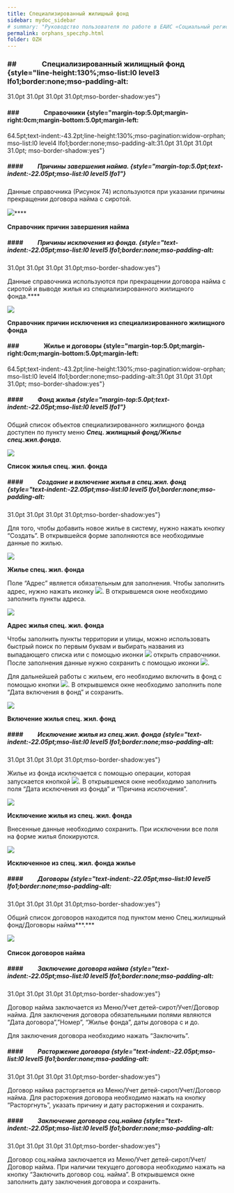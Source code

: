 ```yaml
---
title: Специализированный жилищный фонд
sidebar: mydoc_sidebar
# summary: "Руководство пользователя по работе в ЕАИС «Социальный регистр населения» в части подсистемы “Обеспечение жильем отдельных категорий граждан в Пермском крае”"
permalink: orphans_speczhp.html
folder: OZH
---
```


### \#\#               Специализированный жилищный фонд {style="line-height:130%;mso-list:l0 level3 lfo1;border:none;mso-padding-alt:
31.0pt 31.0pt 31.0pt 31.0pt;mso-border-shadow:yes"}

#### \#\#\#                 Справочники {style="margin-top:5.0pt;margin-right:0cm;margin-bottom:5.0pt;margin-left:
64.5pt;text-indent:-43.2pt;line-height:130%;mso-pagination:widow-orphan;
mso-list:l0 level4 lfo1;border:none;mso-padding-alt:31.0pt 31.0pt 31.0pt 31.0pt;
mso-border-shadow:yes"}

##### \#\#\#\#          Причины завершения найма. {style="margin-top:5.0pt;text-indent:-22.05pt;mso-list:l0 level5 lfo1"}

Данные справочника (Рисунок 74) используются при указании причины
прекращении договора найма с сиротой.

![](Специализированный%20жилищный%20фонд_image002.png)****

**Справочник причин завершения найма**

##### \#\#\#\#          Причины исключения из фонда. {style="text-indent:-22.05pt;mso-list:l0 level5 lfo1;border:none;mso-padding-alt:
31.0pt 31.0pt 31.0pt 31.0pt;mso-border-shadow:yes"}

Данные справочника используются при прекращении договора найма с сиротой
и выводе жилья из специализированного жилищного фонда.****

![](Специализированный%20жилищный%20фонд_image004.png)

**Справочник причин исключения из специализированного жилищного фонда**

#### \#\#\#                 Жилье и договоры {style="margin-top:5.0pt;margin-right:0cm;margin-bottom:5.0pt;margin-left:
64.5pt;text-indent:-43.2pt;line-height:130%;mso-pagination:widow-orphan;
mso-list:l0 level4 lfo1;border:none;mso-padding-alt:31.0pt 31.0pt 31.0pt 31.0pt;
mso-border-shadow:yes"}

##### \#\#\#\#          Фонд жилья {style="margin-top:5.0pt;text-indent:-22.05pt;mso-list:l0 level5 lfo1"}

Общий список объектов специализированного жилищного фонда доступен по
пункту меню ***Спец. жилищный фонд/Жилье спец.жил.фонда.***

![](Специализированный%20жилищный%20фонд_image006.png)

**Список жилья спец. жил. фонда**

##### \#\#\#\#          Создание и включение жилья в спец.жил. фонд {style="text-indent:-22.05pt;mso-list:l0 level5 lfo1;border:none;mso-padding-alt:
31.0pt 31.0pt 31.0pt 31.0pt;mso-border-shadow:yes"}

Для того, чтобы добавить новое жилье в систему, нужно нажать кнопку
“Создать”. В открывшейся форме заполняются все необходимые данные по
жилью.

![](Специализированный%20жилищный%20фонд_image008.png)

**Жилье спец. жил. фонда**

Поле “Адрес” является обязательным для заполнения. Чтобы заполнить
адрес, нужно нажать иконку
![](Специализированный%20жилищный%20фонд_image009.png). В открывшемся
окне необходимо заполнить пункты адреса.

![](Специализированный%20жилищный%20фонд_image011.png)

**Адрес жилья спец. жил. фонда**

Чтобы заполнить пункты территории и улицы, можно использовать быстрый
поиск по первым буквам и выбирать названия из выпадающего списка или с
помощью иконки
![](Специализированный%20жилищный%20фонд_image012.png) открыть
справочники. После заполнения данные нужно сохранить с помощью иконки
![](Специализированный%20жилищный%20фонд_image014.png).

Для дальнейшей работы с жильем, его необходимо включить в фонд с помощью
кнопки ![](Специализированный%20жилищный%20фонд_image015.png). В
открывшемся окне необходимо заполнить поле “Дата включения в фонд” и
сохранить.

![](Специализированный%20жилищный%20фонд_image016.png)

**Включение жилья спец. жил. фонд**

##### \#\#\#\#          Исключение жилья из спец.жил. фонда {style="text-indent:-22.05pt;mso-list:l0 level5 lfo1;border:none;mso-padding-alt:
31.0pt 31.0pt 31.0pt 31.0pt;mso-border-shadow:yes"}

Жилье из фонда исключается с помощью операции, которая запускается
кнопкой ![](Специализированный%20жилищный%20фонд_image017.png). В
открывшемся окне необходимо заполнить поля “Дата исключения из фонда” и
“Причина исключения”.

![](Специализированный%20жилищный%20фонд_image018.png)

**Исключение жилья из спец. жил. фонда**

Внесенные данные необходимо сохранить. При исключении все поля на форме
жилья блокируются.

![](Специализированный%20жилищный%20фонд_image020.png)

**Исключенное из спец. жил. фонда жилье**

##### \#\#\#\#          Договоры {style="text-indent:-22.05pt;mso-list:l0 level5 lfo1;border:none;mso-padding-alt:
31.0pt 31.0pt 31.0pt 31.0pt;mso-border-shadow:yes"}

Общий список договоров находится под пунктом меню Спец.жилищный
фонд/Договоры найма***.***

![](Специализированный%20жилищный%20фонд_image022.png) 

**Список договоров найма**

##### \#\#\#\#          Заключение договора найма {style="text-indent:-22.05pt;mso-list:l0 level5 lfo1;border:none;mso-padding-alt:
31.0pt 31.0pt 31.0pt 31.0pt;mso-border-shadow:yes"}

Договор найма заключается из Меню/Учет детей-сирот/Учет/Договор найма.
Для заключения договора обязательными полями являются “Дата
договора”,”Номер”, “Жилье фонда”, даты договора с и до.

Для заключения договора необходимо нажать “Заключить”.

##### \#\#\#\#          Расторжение договора {style="text-indent:-22.05pt;mso-list:l0 level5 lfo1;border:none;mso-padding-alt:
31.0pt 31.0pt 31.0pt 31.0pt;mso-border-shadow:yes"}

Договор найма расторгается из Меню/Учет детей-сирот/Учет/Договор найма.
Для расторжения договора необходимо нажать на кнопку “Расторгнуть”,
указать причину и дату расторжения и сохранить.

##### \#\#\#\#          Заключение договора соц.найма {style="text-indent:-22.05pt;mso-list:l0 level5 lfo1;border:none;mso-padding-alt:
31.0pt 31.0pt 31.0pt 31.0pt;mso-border-shadow:yes"}

Договор соц.найма заключается из Меню/Учет детей-сирот/Учет/Договор
найма. При наличии текущего договора необходимо нажать на кнопку
“Заключить договор соц. найма”. В открывшемся окне заполнить дату
заключения договора и сохранить.

 
